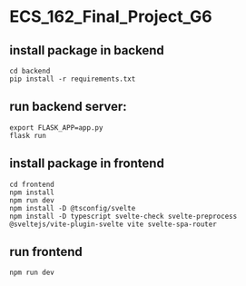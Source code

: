 # ECS_162_Final_Project_G6


## install package in backend
```
cd backend
pip install -r requirements.txt
```

## run backend server:
```
export FLASK_APP=app.py
flask run
```

## install package in frontend
```
cd frontend
npm install
npm run dev
npm install -D @tsconfig/svelte
npm install -D typescript svelte-check svelte-preprocess @sveltejs/vite-plugin-svelte vite svelte-spa-router

```
## run frontend 

```
npm run dev
```
